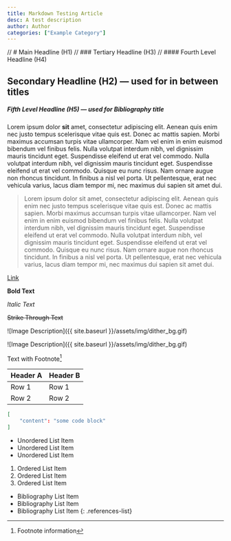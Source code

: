 ```yaml
---
title: Markdown Testing Article
desc: A test description
author: Author
categories: ["Example Category"]
---
```


// # Main Headline (H1)
// ### Tertiary Headline (H3)
// #### Fourth Level Headline (H4)

## Secondary Headline (H2) — used for in between titles


##### Fifth Level Headline (H5) — used for Bibliography title


Lorem ipsum dolor **sit** amet, consectetur adipiscing elit. Aenean quis enim nec justo tempus scelerisque vitae quis est. Donec ac mattis sapien. Morbi maximus accumsan turpis vitae ullamcorper. Nam vel enim in enim euismod bibendum vel finibus felis. Nulla volutpat interdum nibh, vel dignissim mauris tincidunt eget. Suspendisse eleifend ut erat vel commodo. Nulla volutpat interdum nibh, vel dignissim mauris tincidunt eget. Suspendisse eleifend ut erat vel commodo. Quisque eu nunc risus. Nam ornare augue non rhoncus tincidunt. In finibus a nisl vel porta. Ut pellentesque, erat nec vehicula varius, lacus diam tempor mi, nec maximus dui sapien sit amet dui.

> Lorem ipsum dolor sit amet, consectetur adipiscing elit. Aenean quis enim nec justo tempus scelerisque vitae quis est. Donec ac mattis sapien. Morbi maximus accumsan turpis vitae ullamcorper. Nam vel enim in enim euismod bibendum vel finibus felis. Nulla volutpat interdum nibh, vel dignissim mauris tincidunt eget. Suspendisse eleifend ut erat vel commodo. Nulla volutpat interdum nibh, vel dignissim mauris tincidunt eget. Suspendisse eleifend ut erat vel commodo. Quisque eu nunc risus. Nam ornare augue non rhoncus tincidunt. In finibus a nisl vel porta. Ut pellentesque, erat nec vehicula varius, lacus diam tempor mi, nec maximus dui sapien sit amet dui.

[Link](#)

**Bold Text**

*Italic Text*

~~Strike Through Text~~

![Image Description]({{ site.baseurl }}/assets/img/dither_bg.gif)

![Image Description]({{ site.baseurl }}/assets/img/dither_bg.gif)

Text with Footnote[^1]

[^1]: Footnote information

|Header A|Header B|
|---|---|
|Row 1|Row 1|
|Row 2|Row 2|

```json
[
	"content": "some code block"
]
```

* Unordered List Item
* Unordered List Item
* Unordered List Item


1. Ordered List Item
2. Ordered List Item
3. Ordered List Item


* Bibliography List Item
* Bibliography List Item
* Bibliography List Item
{: .references-list}
